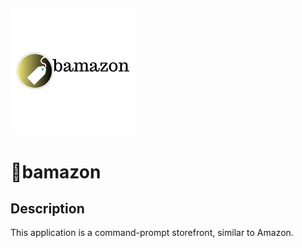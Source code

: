 ## ![bamazon Logo](logo.png)

# :small_orange_diamond:bamazon
## Description
This application is a command-prompt storefront, similar to Amazon.

